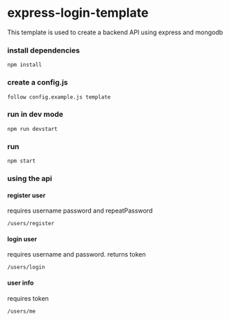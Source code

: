 # express-login-template

This template is used to create a backend API using express and mongodb

### install dependencies

```
npm install
```

### create a config.js

```
follow config.example.js template
```

### run in dev mode

```
npm run devstart
```

### run

```
npm start
```

### using the api

#### register user

requires username password and repeatPassword

```
/users/register
```

#### login user

requires username and password.
returns token

```
/users/login
```

#### user info

requires token

```
/users/me
```